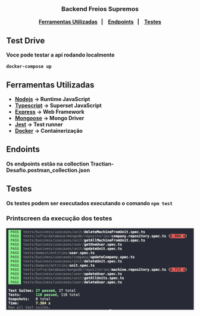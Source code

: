 <h3 align="center">
  Backend <b>Freios Supremos<b>
</h3>

<p align="center">
  <a href="#pushpin-ferramentas-utilizadas">Ferramentas Utilizadas</a>&nbsp;&nbsp;&nbsp;|&nbsp;&nbsp;&nbsp;
  <a href="#pushpin-endpoints">Endpoints</a>&nbsp;&nbsp;&nbsp;|&nbsp;&nbsp;&nbsp;
  <a href="#pushpin-testes">Testes</a>
</p>

## Test Drive
Voce pode testar a api rodando localmente
```ssh
docker-compose up
```

## Ferramentas Utilizadas
* [Nodejs](https://nodejs.org/en/) -> Runtime JavaScript
* [Typescript](https://www.typescriptlang.org/) -> Superset JavaScript
* [Express](https://expressjs.com/pt-br/) -> Web Framework
* [Mongoose](https://mongoosejs.com/) -> Mongo Driver
* [Jest](https://jestjs.io/) -> Test runner
* [Docker]() -> Containerização

## Endoints
Os endpoints estão na collection Tractian-Desafio.postman_collection.json 

## Testes
Os testes podem ser executados executando o comando `npm test`
### Printscreen da execução dos testes
![tests image](testsExecution.png)